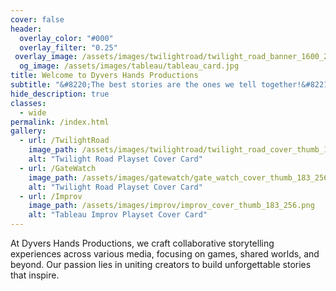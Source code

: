 ```yaml
---
cover: false
header:
  overlay_color: "#000"
  overlay_filter: "0.25"
 overlay_image: /assets/images/twilightroad/twilight_road_banner_1600_212.jpg
  og_image: /assets/images/tableau/tableau_card.jpg
title: Welcome to Dyvers Hands Productions
subtitle: "&#8220;The best stories are the ones we tell together!&#8221;"
hide_description: true
classes:
  - wide
permalink: /index.html
gallery:
  - url: /TwilightRoad
    image_path: /assets/images/twilightroad/twilight_road_cover_thumb_183_256.png
    alt: "Twilight Road Playset Cover Card"
  - url: /GateWatch
    image_path: /assets/images/gatewatch/gate_watch_cover_thumb_183_256.png
    alt: "Twilight Road Playset Cover Card"
  - url: /Improv
    image_path: /assets/images/improv/improv_cover_thumb_183_256.png
    alt: "Tableau Improv Playset Cover Card"
---
```


At Dyvers Hands Productions, we craft collaborative storytelling experiences across various media, focusing on games, shared worlds, and beyond. Our passion lies in uniting creators to build unforgettable stories that inspire.


